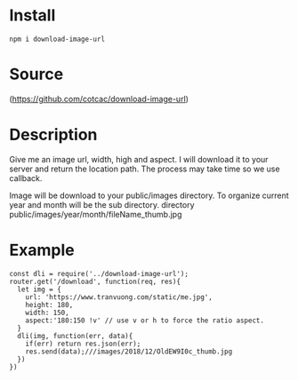# Install
```
npm i download-image-url
```

# Source

(https://github.com/cotcac/download-image-url)

# Description

Give me an image url, width, high and aspect. I will download it to your server and return the location path.
The process may take time so we use callback.

Image will be download to your public/images directory.
To organize current year and month will be the sub directory.
directory
public/images/year/month/fileName_thumb.jpg

# Example

```
const dli = require('../download-image-url');
router.get('/download', function(req, res){
  let img = {
    url: 'https://www.tranvuong.com/static/me.jpg',
    height: 180,
    width: 150,
    aspect:'180:150 !v' // use v or h to force the ratio aspect.
  }
  dli(img, function(err, data){
    if(err) return res.json(err);
    res.send(data);///images/2018/12/OldEW9I0c_thumb.jpg
  })
})
```

